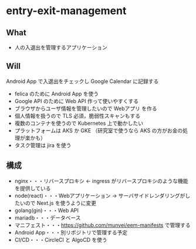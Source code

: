 # entry-exit-management
## What
- 人の入退出を管理するアプリケーション

## Will
Android App で入退出をチェックし Google Calendar に記録する
- felica のために Android App を使う
- Google API のために Web API 作って使いやすくする
- ブラウザからユーザ情報を管理したいので Webアプリ を作る
- 個人情報を扱うので TLS 必須，脆弱性スキャンもする
- 複数のコンテナを使うので Kubernetes 上で動かしたい
- プラットフォームは AKS か GKE （研究室で使うなら AKS の方がお金の処理が楽かも）
- タスク管理は jira を使う

## 構成
- nginx・・・リバースプロキシ <- ingress がリバースプロキシのような機能を提供している
- node(react)・・・Webアプリケーション -> サーバサイドレンダリングがしたいので Next.js を使うように変更
- golang(gin)・・・Web API
- mariadb・・・データベース
- マニフェスト・・・https://github.com/munvei/eem-manifests で管理する
- Android App・・・別リポジトリで管理する予定
- CI/CD・・・CircleCI と AlgoCD を使う
